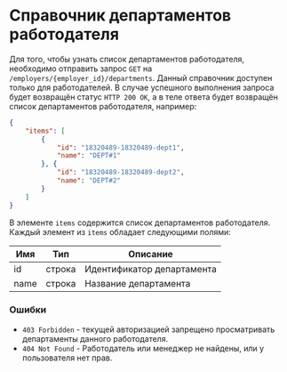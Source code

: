 # Справочник департаментов работодателя 

Для того, чтобы узнать список департаментов работодателя, необходимо отправить запрос `GET` на `/employers/{employer_id}/departments`.
Данный справочник доступен только для работодателей.
В случае успешного выполнения запроса будет возвращён статус `HTTP 200 OK`, а в теле ответа будет возвращён список департаментов работодателя, например:

```json
{
    "items": [
        {
            "id": "18320489-18320489-dept1", 
            "name": "DEPT#1"
        }, {
            "id": "18320489-18320489-dept2", 
            "name": "DEPT#2"
        }
    ]
}
```

В элементе `items` содержится список департаментов работодателя.
Каждый элемент из `items` обладает следующими полями:

 Имя | Тип | Описание
 --- | --- | ---
 id | строка | Идентификатор департамента
 name | строка | Название департамента

### Ошибки

* `403 Forbidden` - текущей авторизацией запрещено просматривать департаменты данного работодателя.
* `404 Not Found` - Работодатель или менеджер не найдены, или у пользователя нет прав.
